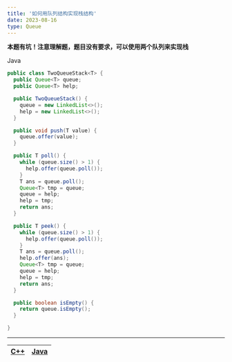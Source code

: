 ```yaml
---
title: '如何用队列结构实现栈结构'
date: 2023-08-16
type: Queue
---
```


**本题有坑！注意理解题，题目没有要求，可以使用两个队列来实现栈**

Java

```java
public class TwoQueueStack<T> {
  public Queue<T> queue;
  public Queue<T> help;

  public TwoQueueStack() {
    queue = new LinkedList<>();
    help = new LinkedList<>();
  }

  public void push(T value) {
    queue.offer(value);
  }

  public T poll() {
    while (queue.size() > 1) {
      help.offer(queue.poll());
    }
    T ans = queue.poll();
    Queue<T> tmp = queue;
    queue = help;
    help = tmp;
    return ans;
  }

  public T peek() {
    while (queue.size() > 1) {
      help.offer(queue.poll());
    }
    T ans = queue.poll();
    help.offer(ans);
    Queue<T> tmp = queue;
    queue = help;
    help = tmp;
    return ans;
  }

  public boolean isEmpty() {
    return queue.isEmpty();
  }

}
```

<hr/>

| [C++](https://github.com/ZhengKe996/DS/blob/main/src/queue/two_queue_implement_stack.cpp) | [Java](https://github.com/ZhengKe996/DS/blob/main/src/queue/two_queue_implement_stack.java) |
| :---------------------------------------------------------------------------------------: | :-----------------------------------------------------------------------------------------: |
